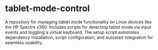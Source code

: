 # tablet-mode-control
A repository for managing tablet mode functionality on Linux devices like the HP Spectre x360. Includes scripts for detecting tablet mode via input events and toggling a virtual keyboard. The setup script automates dependency installation, script configuration, and autostart integration for seamless usability.
